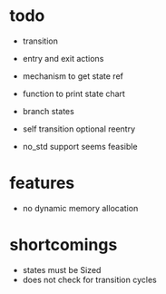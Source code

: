 # todo
- transition
- entry and exit actions
- mechanism to get state ref
- function to print state chart
- branch states

- self transition optional reentry
- no_std support seems feasible

# features
- no dynamic memory allocation

# shortcomings
- states must be Sized
- does not check for transition cycles
